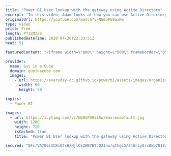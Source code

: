```yaml
---
title: "Power BI User lookup with the gateway using Active Directory"
excerpt: "In this video, Adam looks at how you can use Active Directory custom attributes for the user lookup with the Power BI Gateway. This can be used for both Analysis Services mapping and the Kerberos SSO with DirectQuery connections.  Manage your data source - Analysis Services https://docs.microsoft.com/power-bi/service-gateway-enterprise-manage-ssas#usernames-with-analysis-services"
originalUrl: https://youtube.com/watch?v=NG05PG9aiRw
type: video
price: Free
length: PT12M22S
publishedDateTime: 2020-04-26T22:33:51Z
heat: 51

featuredContent: "<iframe width=\"800\" height=\"500\" frameborder=\"0\" src=\"https://www.youtube.com/embed/NG05PG9aiRw\" allow=\"accelerometer; autoplay; encrypted-media; gyroscope; picture-in-picture\" allowfullscreen></iframe>"

provider:
  name: Guy in a Cube
  domain: guyinacube.com
  images:
    - url: https://everyday-cc.github.io/powerbi/assets/images/organizations/guyinacube.com-50x50.jpg
      width: 50
      height: 50

topics:
  - Power BI

images:
  - url: https://i.ytimg.com/vi/NG05PG9aiRw/maxresdefault.jpg
    width: 1280
    height: 720
    isCached: true
    title: "Power BI User lookup with the gateway using Active Directory"

secured: "QFc/VA706sICRiQtxH/NjlOx2WBYBTJQ21no/qthgi5/Z4UrzyOrxUkb701Swc9GpaYALKOrZyok7UrnRtS4SltZHmjRvECN3/TU3JzepwDFYPWoFgfW1Tav+eI6xw2xZVwFXToqrzW6WIT8mZwAmaCMG3IZpKZrzc5XLst4kxD+KX+Acx1Bsy8iU/DQfkHDqpVhOjasG9gKZjpPQJd/uRwTCG7zkCUOioA+cnHnLpQzV1P9mLmGN6IXjxT6BiPDsiA1XxQC9SpDkT79Gx8XoxvkQra/Q9FdHsm19cysU1g4A0hMEoKKArgUqKB6kGTLYjSKxsKTu1t59f2bi2RfuAGw1MN18vIiE23dnk8OCKp3cyv/bqgH2RRbT6ncCqVjBX2V/3lzvXkRVowGwYv45HRG90aBbWSCZVqP5BpXgGU=;NxfTVGM1Ii5uOdec0+Y4HQ=="
---
```


